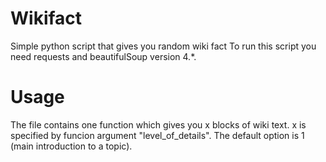 # Wikifact
Simple python script that gives you random wiki fact
To run this script you need requests and beautifulSoup version 4.*.
# Usage
The file contains one function which gives you x blocks of wiki text. x is specified by funcion argument "level_of_details". The default option is 1 (main introduction to a topic).
